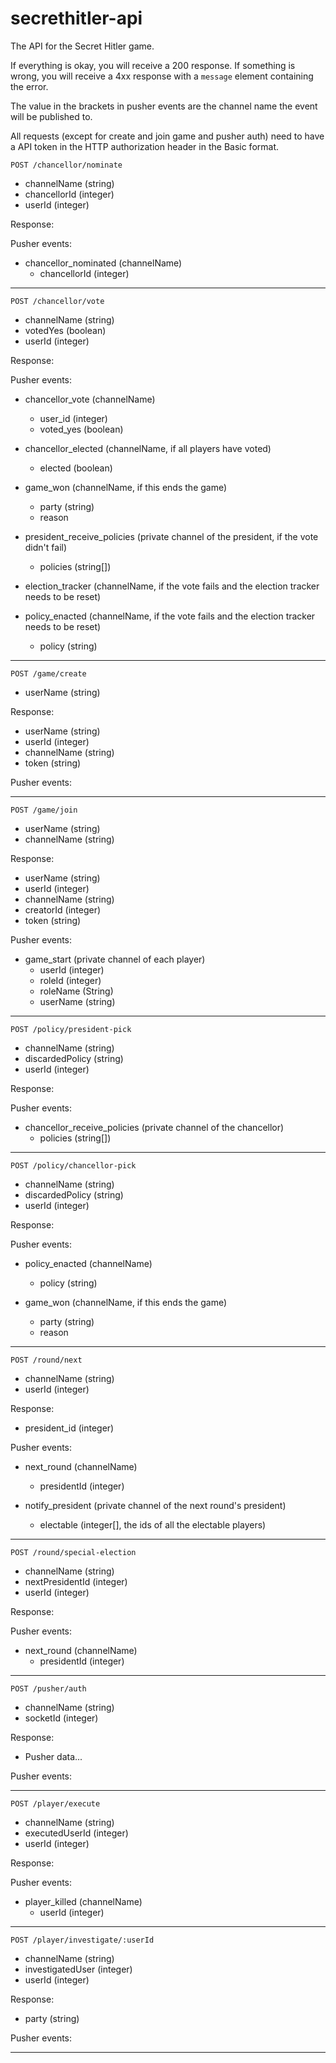 # secrethitler-api
The API for the Secret Hitler game.

If everything is okay, you will receive a 200 response. If something is wrong, you will receive a 4xx response with a `message` element containing the error.

The value in the brackets in pusher events are the channel name the event will be published to.

All requests (except for create and join game and pusher auth) need to have a API token in the HTTP authorization header in the Basic format. 

`POST /chancellor/nominate`

- channelName (string)
- chancellorId (integer)
- userId (integer)

Response:

Pusher events:
- chancellor_nominated (channelName)
    - chancellorId (integer)
    
---

`POST /chancellor/vote`

- channelName (string)
- votedYes (boolean)
- userId (integer)

Response:

Pusher events:

- chancellor_vote (channelName)
    - user_id (integer)
    - voted_yes (boolean)
    
- chancellor_elected (channelName, if all players have voted)
    - elected (boolean)
    
- game_won (channelName, if this ends the game)
    - party (string)
    - reason
    
- president_receive_policies (private channel of the president, if the vote didn't fail)
    - policies (string[])

- election_tracker (channelName, if the vote fails and the election tracker needs to be reset)

- policy_enacted (channelName, if the vote fails and the election tracker needs to be reset)
    - policy (string)
    
---

`POST /game/create`

- userName (string)

Response:

- userName (string)
- userId (integer)
- channelName (string)
- token (string)

Pusher events:

---

`POST /game/join`

- userName (string)
- channelName (string)

Response:

- userName (string)
- userId (integer)
- channelName (string)
- creatorId (integer)
- token (string)

Pusher events:

- game_start (private channel of each player)
    - userId (integer)
    - roleId (integer)
    - roleName (String)
    - userName (string)

---

`POST /policy/president-pick`

- channelName (string)
- discardedPolicy (string)
- userId (integer)

Response:

Pusher events:

- chancellor_receive_policies (private channel of the chancellor)
    - policies (string[])

---

`POST /policy/chancellor-pick`

- channelName (string)
- discardedPolicy (string)
- userId (integer)

Response:

Pusher events:

- policy_enacted (channelName)
    - policy (string)

- game_won (channelName, if this ends the game)
    - party (string)
    - reason

---

`POST /round/next`

- channelName (string)
- userId (integer)

Response:

- president_id (integer)

Pusher events:

- next_round (channelName)
    - presidentId (integer)
    
- notify_president (private channel of the next round's president)
    - electable (integer[], the ids of all the electable players)

---

`POST /round/special-election`

- channelName (string)
- nextPresidentId (integer)
- userId (integer)

Response:

Pusher events:

- next_round (channelName)
    - presidentId (integer)
---

`POST /pusher/auth`

- channelName (string)
- socketId (integer)

Response:

- Pusher data...

Pusher events:

---

`POST /player/execute`

- channelName (string)
- executedUserId (integer)
- userId (integer)

Response:

Pusher events:

- player_killed (channelName)
    - userId (integer)

---

`POST /player/investigate/:userId`

- channelName (string)
- investigatedUser (integer)
- userId (integer)

Response:

- party (string)

Pusher events:

---